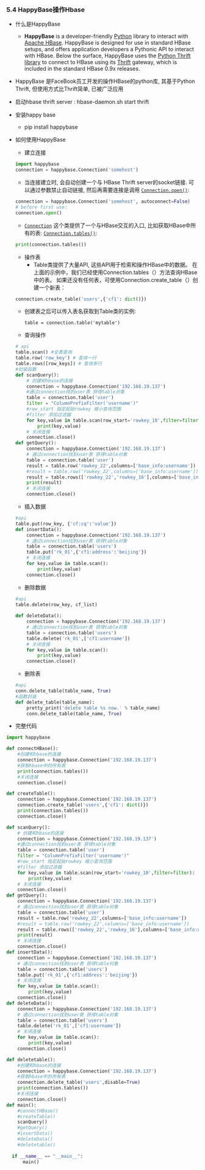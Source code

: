 ### 5.4 HappyBase操作Hbase

- 什么是HappyBase

  - **HappyBase** is a developer-friendly [Python](http://python.org/) library to interact with [Apache HBase](http://hbase.apache.org/). HappyBase is designed for use in standard HBase setups, and offers application developers a Pythonic API to interact with HBase. Below the surface, HappyBase uses the [Python Thrift library](http://pypi.python.org/pypi/thrift) to connect to HBase using its [Thrift](http://thrift.apache.org/) gateway, which is included in the standard HBase 0.9x releases.

- HappyBase 是FaceBook员工开发的操作HBase的python库, 其基于Python Thrift, 但使用方式比Thrift简单, 已被广泛应用

- 启动hbase thrift server : hbase-daemon.sh start thrift

- 安装happy base

  - pip install happybase

- 如何使用HappyBase

  - 建立连接

  ```python
  import happybase
  connection = happybase.Connection('somehost')
  ```

  - 当连接建立时, 会自动创建一个与 HBase Thrift server的socket链接. 可以通过参数禁止自动链接, 然后再需要连接是调用 [`Connection.open()`](https://happybase.readthedocs.io/en/latest/api.html#happybase.Connection.open):

  ```python
  connection = happybase.Connection('somehost', autoconnect=False)
  # before first use:
  connection.open()
  ```

  - [`Connection`](https://happybase.readthedocs.io/en/latest/api.html#happybase.Connection)  这个类提供了一个与HBase交互的入口, 比如获取HBase中所有的表:  [`Connection.tables()`](https://happybase.readthedocs.io/en/latest/api.html#happybase.Connection.tables):

  ```python
  print(connection.tables())
  ```

  - 操作表
    - Table类提供了大量API, 这些API用于检索和操作HBase中的数据。 在上面的示例中，我们已经使用Connection.tables（）方法查询HBase中的表。 如果还没有任何表，可使用Connection.create_table（）创建一个新表：

  ```python
  connection.create_table('users',{'cf1': dict()})
  ```

  - 创建表之后可以传入表名获取到Table类的实例:

    ```
    table = connection.table('mytable')
    ```

  - 查询操作

  ```python
  # api
  table.scan() #全表查询
  table.row('row_key') # 查询一行
  table.rows([row_keys]) # 查询多行
  #封装函数
  def scanQuery():
      # 创建和hbase的连接
      connection = happybase.Connection('192.168.19.137')
      #通过connection找到user表 获得table对象
      table = connection.table('user')
      filter = "ColumnPrefixFilter('username')"
      #row_start 指定起始rowkey 缩小查询范围
      #filter 添加过滤器
      for key,value in table.scan(row_start='rowkey_10',filter=filter):
          print(key,value)
      # 关闭连接
      connection.close()
  def getQuery():
      connection = happybase.Connection('192.168.19.137')
      # 通过connection找到user表 获得table对象
      table = connection.table('user')
      result = table.row('rowkey_22',columns=['base_info:username'])
      #result = table.row('rowkey_22',columns=['base_info:username'])
      result = table.rows(['rowkey_22','rowkey_16'],columns=['base_info:username'])
      print(result)
      # 关闭连接
      connection.close()
  ```

  - 插入数据

  ```python
  #api
  table.put(row_key, {'cf:cq':'value'})
  def insertData():
      connection = happybase.Connection('192.168.19.137')
      # 通过connection找到user表 获得table对象
      table = connection.table('users')
      table.put('rk_01',{'cf1:address':'beijing'})
      # 关闭连接
      for key,value in table.scan():
          print(key,value)
      connection.close()
  ```

  - 删除数据

  ```python
  #api
  table.delete(row_key, cf_list)
      
  def deleteData():
      connection = happybase.Connection('192.168.19.137')
      # 通过connection找到user表 获得table对象
      table = connection.table('users')
      table.delete('rk_01',['cf1:username'])
      # 关闭连接
      for key,value in table.scan():
          print(key,value)
      connection.close()
  ```

  - 删除表

  ```python
  #api
  conn.delete_table(table_name, True)
  #函数封装
  def delete_table(table_name):
      pretty_print('delete table %s now.' % table_name)
      conn.delete_table(table_name, True)
  ```



- 完整代码

```python
import happybase

def connectHBase():
    #创建和hbase的连接
    connection = happybase.Connection('192.168.19.137')
    #获取hbase中的所有表
    print(connection.tables())
    #关闭连接
    connection.close()

def createTable():
    connection = happybase.Connection('192.168.19.137')
    connection.create_table('users',{'cf1': dict()})
    print(connection.tables())
    connection.close()

def scanQuery():
    # 创建和hbase的连接
    connection = happybase.Connection('192.168.19.137')
    #通过connection找到user表 获得table对象
    table = connection.table('user')
    filter = "ColumnPrefixFilter('username')"
    #row_start 指定起始rowkey 缩小查询范围
    #filter 添加过滤器
    for key,value in table.scan(row_start='rowkey_10',filter=filter):
        print(key,value)
    # 关闭连接
    connection.close()
def getQuery():
    connection = happybase.Connection('192.168.19.137')
    # 通过connection找到user表 获得table对象
    table = connection.table('user')
    result = table.row('rowkey_22',columns=['base_info:username'])
    #result = table.row('rowkey_22',columns=['base_info:username'])
    result = table.rows(['rowkey_22','rowkey_16'],columns=['base_info:username'])
    print(result)
    # 关闭连接
    connection.close()
def insertData():
    connection = happybase.Connection('192.168.19.137')
    # 通过connection找到user表 获得table对象
    table = connection.table('users')
    table.put('rk_01',{'cf1:address':'beijing'})
    # 关闭连接
    for key,value in table.scan():
        print(key,value)
    connection.close()
def deleteData():
    connection = happybase.Connection('192.168.19.137')
    # 通过connection找到user表 获得table对象
    table = connection.table('users')
    table.delete('rk_01',['cf1:username'])
    # 关闭连接
    for key,value in table.scan():
        print(key,value)
    connection.close()

def deletetable():
    #创建和hbase的连接
    connection = happybase.Connection('192.168.19.137')
    #获取hbase中的所有表
    connection.delete_table('users',disable=True)
    print(connection.tables())
    #关闭连接
    connection.close()
def main():
    #connectHBase()
    #createTable()
    scanQuery()
    #getQuery()
    #insertData()
    #deleteData()
    #deletetable()
  
  if __name__ == "__main__":
      main()
```

